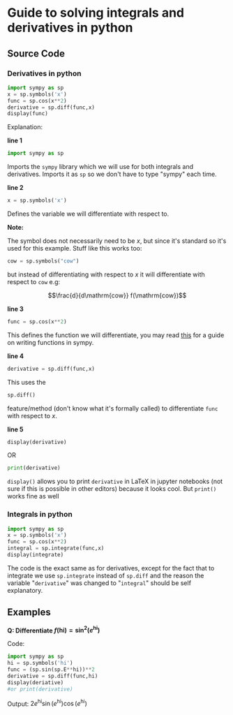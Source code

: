 # Guide to solving integrals and derivatives in python

## Source Code

### Derivatives in python
```py
import sympy as sp
x = sp.symbols('x')
func = sp.cos(x**2)
derivative = sp.diff(func,x)
display(func)
```

Explanation:

**line 1**
```py
import sympy as sp
```
Imports the ```sympy``` library which we will use for both integrals and derivatives. Imports it as ```sp``` so we don't have to type "sympy" each time.

**line 2**
```py
x = sp.symbols('x')
```
Defines the variable we will differentiate with respect to. 

**Note:** 

The symbol does not necessarily need to be $x$, but since it's standard so it's used for this example. Stuff like this works too:
```py
cow = sp.symbols("cow")
```
but instead of differentiating with respect to $x$ it will differentiate with respect to ```cow``` e.g:

$$\frac{d}{d\mathrm{cow}} f(\mathrm{cow})$$



**line 3**
```py
func = sp.cos(x**2)
```
This defines the function we will differentiate, you may read [this](https://docs.sympy.org/latest/modules/functions/index.html) for a guide on writing functions in sympy.

**line 4**
```py
derivative = sp.diff(func,x)
```
This uses the 
```py
sp.diff()
```
feature/method (don't know what it's formally called) to differentiate ```func``` with respect to $x$.

**line 5**
```py
display(derivative)
```
OR
```py
print(derivative)
```
```display()``` allows you to print ```derivative``` in LaTeX in jupyter notebooks (not sure if this is possible in other editors) because it looks cool.
But ```print()``` works fine as well

### Integrals in python
```py
import sympy as sp
x = sp.symbols('x')
func = sp.cos(x**2)
integral = sp.integrate(func,x)
display(integrate)
```
The code is the exact same as for derivatives, except for the fact that to integrate we use ```sp.integrate``` instead of ```sp.diff``` and the reason the variable "```derivative```" was changed to "```integral```" should be self explanatory.

## Examples

**Q: Differentiate $f(\mathrm{hi}) = \sin^2(e^{\mathrm{hi}})$**

Code:
```py
import sympy as sp
hi = sp.symbols('hi')
func = (sp.sin(sp.E**hi))**2
derivative = sp.diff(func,hi)
display(deriative)
#or print(derivative)
```
Output:
$2e^{\mathrm{hi}}\sin(e^{\mathrm{hi}})\cos(e^{\mathrm{hi}})$

